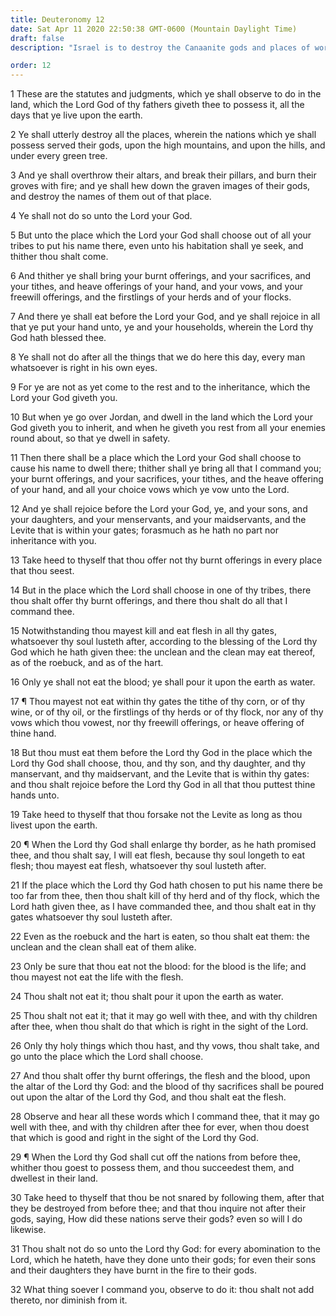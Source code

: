 ```yaml
---
title: Deuteronomy 12
date: Sat Apr 11 2020 22:50:38 GMT-0600 (Mountain Daylight Time)
draft: false
description: "Israel is to destroy the Canaanite gods and places of worship—The Lord will designate where His people will worship—The eating of blood is forbidden—Israel’s worship must conform to the divine standard."

order: 12
---
```

    
1 These are the statutes and judgments, which ye shall observe to do in the land, which the Lord God of thy fathers giveth thee to possess it, all the days that ye live upon the earth.

2 Ye shall utterly destroy all the places, wherein the nations which ye shall possess served their gods, upon the high mountains, and upon the hills, and under every green tree.

3 And ye shall overthrow their altars, and break their pillars, and burn their groves with fire; and ye shall hew down the graven images of their gods, and destroy the names of them out of that place.

4 Ye shall not do so unto the Lord your God.

5 But unto the place which the Lord your God shall choose out of all your tribes to put his name there, even unto his habitation shall ye seek, and thither thou shalt come.

6 And thither ye shall bring your burnt offerings, and your sacrifices, and your tithes, and heave offerings of your hand, and your vows, and your freewill offerings, and the firstlings of your herds and of your flocks.

7 And there ye shall eat before the Lord your God, and ye shall rejoice in all that ye put your hand unto, ye and your households, wherein the Lord thy God hath blessed thee.

8 Ye shall not do after all the things that we do here this day, every man whatsoever is right in his own eyes.

9 For ye are not as yet come to the rest and to the inheritance, which the Lord your God giveth you.

10 But when ye go over Jordan, and dwell in the land which the Lord your God giveth you to inherit, and when he giveth you rest from all your enemies round about, so that ye dwell in safety.

11 Then there shall be a place which the Lord your God shall choose to cause his name to dwell there; thither shall ye bring all that I command you; your burnt offerings, and your sacrifices, your tithes, and the heave offering of your hand, and all your choice vows which ye vow unto the Lord.

12 And ye shall rejoice before the Lord your God, ye, and your sons, and your daughters, and your menservants, and your maidservants, and the Levite that is within your gates; forasmuch as he hath no part nor inheritance with you.

13 Take heed to thyself that thou offer not thy burnt offerings in every place that thou seest.

14 But in the place which the Lord shall choose in one of thy tribes, there thou shalt offer thy burnt offerings, and there thou shalt do all that I command thee.

15 Notwithstanding thou mayest kill and eat flesh in all thy gates, whatsoever thy soul lusteth after, according to the blessing of the Lord thy God which he hath given thee: the unclean and the clean may eat thereof, as of the roebuck, and as of the hart.

16 Only ye shall not eat the blood; ye shall pour it upon the earth as water.

17 ¶ Thou mayest not eat within thy gates the tithe of thy corn, or of thy wine, or of thy oil, or the firstlings of thy herds or of thy flock, nor any of thy vows which thou vowest, nor thy freewill offerings, or heave offering of thine hand.

18 But thou must eat them before the Lord thy God in the place which the Lord thy God shall choose, thou, and thy son, and thy daughter, and thy manservant, and thy maidservant, and the Levite that is within thy gates: and thou shalt rejoice before the Lord thy God in all that thou puttest thine hands unto.

19 Take heed to thyself that thou forsake not the Levite as long as thou livest upon the earth.

20 ¶ When the Lord thy God shall enlarge thy border, as he hath promised thee, and thou shalt say, I will eat flesh, because thy soul longeth to eat flesh; thou mayest eat flesh, whatsoever thy soul lusteth after.

21 If the place which the Lord thy God hath chosen to put his name there be too far from thee, then thou shalt kill of thy herd and of thy flock, which the Lord hath given thee, as I have commanded thee, and thou shalt eat in thy gates whatsoever thy soul lusteth after.

22 Even as the roebuck and the hart is eaten, so thou shalt eat them: the unclean and the clean shall eat of them alike.

23 Only be sure that thou eat not the blood: for the blood is the life; and thou mayest not eat the life with the flesh.

24 Thou shalt not eat it; thou shalt pour it upon the earth as water.

25 Thou shalt not eat it; that it may go well with thee, and with thy children after thee, when thou shalt do that which is right in the sight of the Lord.

26 Only thy holy things which thou hast, and thy vows, thou shalt take, and go unto the place which the Lord shall choose.

27 And thou shalt offer thy burnt offerings, the flesh and the blood, upon the altar of the Lord thy God: and the blood of thy sacrifices shall be poured out upon the altar of the Lord thy God, and thou shalt eat the flesh.

28 Observe and hear all these words which I command thee, that it may go well with thee, and with thy children after thee for ever, when thou doest that which is good and right in the sight of the Lord thy God.

29 ¶ When the Lord thy God shall cut off the nations from before thee, whither thou goest to possess them, and thou succeedest them, and dwellest in their land.

30 Take heed to thyself that thou be not snared by following them, after that they be destroyed from before thee; and that thou inquire not after their gods, saying, How did these nations serve their gods? even so will I do likewise.

31 Thou shalt not do so unto the Lord thy God: for every abomination to the Lord, which he hateth, have they done unto their gods; for even their sons and their daughters they have burnt in the fire to their gods.

32 What thing soever I command you, observe to do it: thou shalt not add thereto, nor diminish from it.
